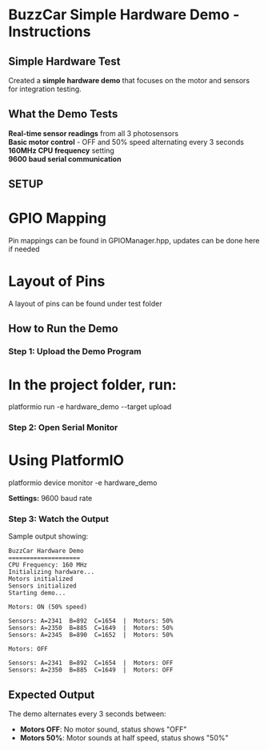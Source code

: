 # BuzzCar Simple Hardware Demo - Instructions

## Simple Hardware Test

Created a **simple hardware demo** that focuses on the motor and sensors for integration testing.

## What the Demo Tests

**Real-time sensor readings** from all 3 photosensors  
**Basic motor control** - OFF and 50% speed alternating every 3 seconds  
**160MHz CPU frequency** setting  
**9600 baud serial communication**  

## SETUP
# GPIO Mapping
Pin mappings can be found in GPIOManager.hpp, updates can be done here if needed
# Layout of Pins
A layout of pins can be found under test folder


## How to Run the Demo

### Step 1: Upload the Demo Program
# In the project folder, run:
platformio run -e hardware_demo --target upload


### Step 2: Open Serial Monitor  

# Using PlatformIO
platformio device monitor -e hardware_demo

**Settings:** 9600 baud rate

### Step 3: Watch the Output
Sample output showing:
```
BuzzCar Hardware Demo
====================
CPU Frequency: 160 MHz
Initializing hardware...
Motors initialized
Sensors initialized
Starting demo...

Motors: ON (50% speed)

Sensors: A=2341  B=892  C=1654  |  Motors: 50%
Sensors: A=2350  B=885  C=1649  |  Motors: 50%
Sensors: A=2345  B=890  C=1652  |  Motors: 50%

Motors: OFF

Sensors: A=2341  B=892  C=1654  |  Motors: OFF
Sensors: A=2350  B=885  C=1649  |  Motors: OFF
```


## Expected Output

The demo alternates every 3 seconds between:
- **Motors OFF**: No motor sound, status shows "OFF"  
- **Motors 50%**: Motor sounds at half speed, status shows "50%"

